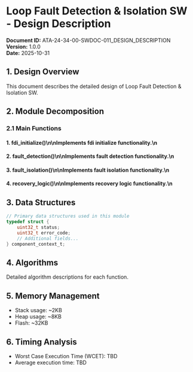# Loop Fault Detection & Isolation SW - Design Description

**Document ID:** ATA-24-34-00-SWDOC-011_DESIGN_DESCRIPTION  
**Version:** 1.0.0  
**Date:** 2025-10-31

## 1. Design Overview

This document describes the detailed design of Loop Fault Detection & Isolation SW.

## 2. Module Decomposition

### 2.1 Main Functions

#### 1. fdi_initialize()\n\nImplements fdi initialize functionality.\n
#### 2. fault_detection()\n\nImplements fault detection functionality.\n
#### 3. fault_isolation()\n\nImplements fault isolation functionality.\n
#### 4. recovery_logic()\n\nImplements recovery logic functionality.\n

## 3. Data Structures

```c
// Primary data structures used in this module
typedef struct {
    uint32_t status;
    uint32_t error_code;
    // Additional fields...
} component_context_t;
```

## 4. Algorithms

Detailed algorithm descriptions for each function.

## 5. Memory Management

- Stack usage: ~2KB
- Heap usage: ~8KB
- Flash: ~32KB

## 6. Timing Analysis

- Worst Case Execution Time (WCET): TBD
- Average execution time: TBD
